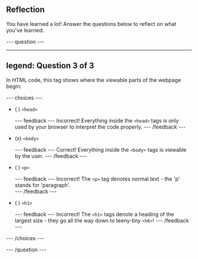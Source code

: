 ## Reflection

You have learned a lot! Answer the questions below to reflect on what you've learned.

--- question ---

---
legend: Question 3 of 3
---

In HTML code, this tag shows where the viewable parts of the webpage begin:

--- choices ---

- ( ) ```<head>```

  --- feedback ---
Incorrect! Everything inside the ```<head>``` tags is only used by your browser to interpret the code properly.
  --- /feedback ---

- (x) ```<body>```

  --- feedback ---
Correct! Everything inside the ```<body>``` tags is viewable by the user.
  --- /feedback ---

- ( ) ```<p>```

  --- feedback ---
Incorrect! The ```<p>``` tag denotes normal text - the 'p' stands for 'paragraph'.  
  --- /feedback ---

- ( ) ```<h1>```

  --- feedback ---
Incorrect! The ```<h1>``` tags denote a heading of the largest size - they go all the way down to teeny-tiny ```<h6>```!
  --- /feedback ---

--- /choices ---

--- /question ---